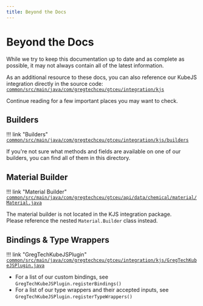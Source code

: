 ```yaml
---
title: Beyond the Docs
---
```



# Beyond the Docs

While we try to keep this documentation up to date and as complete as possible, it may not always contain all of the latest information.

As an additional resource to these docs, you can also reference our KubeJS integration directly in the source code:  
[`common/src/main/java/com/gregtechceu/gtceu/integration/kjs`](https://github.com/GregTechCEu/GregTech-Modern/tree/1.20.1/common/src/main/java/com/gregtechceu/gtceu/integration/kjs)

Continue reading for a few important places you may want to check.


## Builders

!!! link "Builders"
    [`common/src/main/java/com/gregtechceu/gtceu/integration/kjs/builders`](https://github.com/GregTechCEu/GregTech-Modern/tree/1.20.1/common/src/main/java/com/gregtechceu/gtceu/integration/kjs/builders)

If you're not sure what methods and fields are available on one of our builders, you can find all of them in this directory.


## Material Builder

!!! link "Material Builder"
    [`common/src/main/java/com/gregtechceu/gtceu/api/data/chemical/material/Material.java`](https://github.com/GregTechCEu/GregTech-Modern/blob/1.20.1/common/src/main/java/com/gregtechceu/gtceu/api/data/chemical/material/Material.java)

The material builder is not located in the KJS integration package.  
Please reference the nested `Material.Builder` class instead.


## Bindings & Type Wrappers

!!! link "GregTechKubeJSPlugin"
    [`common/src/main/java/com/gregtechceu/gtceu/integration/kjs/GregTechKubeJSPlugin.java`](https://github.com/GregTechCEu/GregTech-Modern/blob/1.20.1/common/src/main/java/com/gregtechceu/gtceu/integration/kjs/GregTechKubeJSPlugin.java)

- For a list of our custom bindings, see `GregTechKubeJSPlugin.registerBindings()`
- For a list of our type wrappers and their accepted inputs, see `GregTechKubeJSPlugin.registerTypeWrappers()`